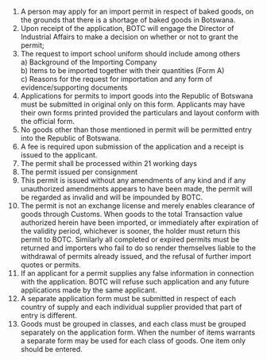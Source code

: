 ﻿1. A person may apply for an import permit in respect of baked goods, on the grounds that there is a shortage of baked goods in Botswana.
2. Upon receipt of the application, BOTC will engage the Director of Industrial Affairs to make a decision on whether or not to grant the permit;  
3. The request to import school uniform should include among others  
a) Background of the Importing Company  
b) Items to be imported together with their quantities (Form A)  
c) Reasons for the request for importation and any form of evidence/supporting documents
4. Applications for permits to import goods into the Republic of Botswana must be submitted in original only on this form.  Applicants may have their own forms printed provided the particulars and layout conform with the official form.
5. No goods other than those mentioned in permit  will be permitted entry into the Republic of Botswana.
6. A fee is required upon submission of the application and a receipt is issued to the applicant.
7. The permit shall be processed within 21 working days
8. The permit issued per consignment
9. This permit is issued without any amendments of any kind and if any unauthorized amendments appears to have been made, the permit will be regarded as invalid and will be impounded by BOTC.
10. The permit is not an exchange license and merely enables clearance of goods through Customs. When goods to the total Transaction value authorized herein have been imported, or immediately after expiration of the validity period, whichever is sooner, the holder must return this permit to BOTC. Similarly all completed or expired permits must be returned and importers who fail to do so render themselves liable to the withdrawal of permits already issued, and the refusal of further import quotes or permits.
11. If an applicant for a permit supplies any false information in connection with the application.  BOTC will refuse such application and any future applications made by the same applicant.
12. A separate application form must be submitted in respect of each country of supply and each individual supplier provided that part of entry is different.
13. Goods must be grouped in classes, and each class must be grouped separately on the application form.  When the number of items warrants a separate form may be used for each class of goods.  One item only should be entered.
